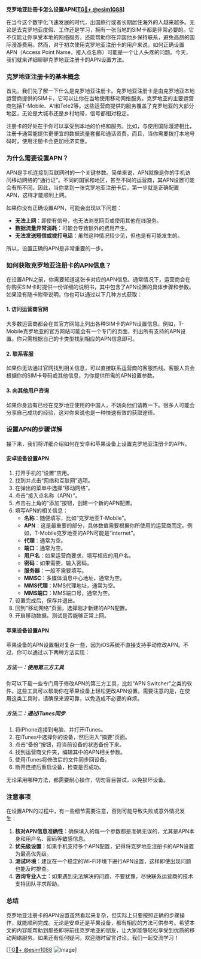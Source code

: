 **克罗地亚註冊卡怎么设置APN[[TG💪+ @esim1088](https://t.me/s/esim1088)]**

在当今这个数字化飞速发展的时代，出国旅行或者长期居住海外的人越来越多。无论是去克罗地亚度假、工作还是学习，拥有一张当地的SIM卡都是非常必要的。它不仅能让你享受本地的网络服务，还能帮助你在异国他乡保持联系，避免高昂的国际漫游费用。然而，对于初次使用克罗地亚注册卡的用户来说，如何正确设置APN（Access Point Name，接入点名称）可能是一个让人头疼的问题。今天，我们就来详细聊聊克罗地亚注册卡的APN设置方法。

### 克罗地亚注册卡的基本概念

首先，我们先了解一下什么是克罗地亚注册卡。克罗地亚注册卡是由克罗地亚本地运营商提供的SIM卡，它可以让你在当地使用移动网络服务。克罗地亚的主要运营商包括T-Mobile、A1和Tele2等。这些运营商提供的服务覆盖了克罗地亚的大部分地区，无论是大城市还是乡村地带，信号都相对稳定。

注册卡的好处在于你可以享受到本地的价格和服务。比如，与使用国际漫游相比，注册卡通常能提供更便宜的数据流量套餐和通话资费。而且，当你需要拨打本地号码时，使用注册卡会更加经济实惠。

### 为什么需要设置APN？

APN是手机连接到互联网时的一个关键参数。简单来说，APN就像是你的手机访问移动网络的“通行证”。不同的国家和地区，甚至不同的运营商，其APN设置可能会有所不同。因此，当你拿到一张克罗地亚注册卡后，第一步就是正确配置APN，这样才能顺利上网。

如果你没有正确设置APN，可能会出现以下问题：
- **无法上网**：即使有信号，也无法浏览网页或使用其他在线服务。
- **数据流量异常消耗**：可能会导致额外的费用产生。
- **无法发送短信或拨打电话**：虽然这种情况较少见，但也是有可能发生的。

所以，设置正确的APN是非常重要的一步。

### 如何获取克罗地亚注册卡的APN信息？

在设置APN之前，你需要知道这张卡对应的APN信息。通常情况下，运营商会在你购买SIM卡时提供一份详细的说明书，其中包含了APN设置的具体步骤和参数。如果没有随卡附带说明，你也可以通过以下几种方式获取：

#### 1. 访问运营商官网
大多数运营商都会在其官方网站上列出各种SIM卡的APN设置信息。例如，T-Mobile克罗地亚的官方网站可能会有一个专门的页面，列出所有支持的APN设置。你只需根据自己的卡类型找到相应的APN信息即可。

#### 2. 联系客服
如果你无法通过官网找到相关信息，可以直接联系运营商的客服热线。客服人员会根据你的SIM卡号码或其他信息，为你提供所需的APN设置参数。

#### 3. 向其他用户咨询
如果你身边有已经在克罗地亚使用的中国人，不妨向他们请教一下。很多人可能会分享自己成功的经验，这对你来说也是一种快速有效的获取途径。

### 设置APN的步骤详解

接下来，我们将详细介绍如何在安卓和苹果设备上设置克罗地亚注册卡的APN。

#### 安卓设备设置APN

1. 打开手机的“设置”应用。
2. 找到并点击“网络和互联网”选项。
3. 在弹出的菜单中选择“移动网络”。
4. 点击“接入点名称（APN）”。
5. 点击右上角的“添加”按钮，创建一个新的APN配置。
6. 填写APN的相关信息：
   - **名称**：随便填写，比如“克罗地亚T-Mobile”。
   - **APN**：这是最重要的部分，具体数值需要根据你所使用的运营商而定。例如，T-Mobile克罗地亚的APN可能是“internet”。
   - **代理**：通常为空。
   - **端口**：通常为空。
   - **用户名**：如果运营商要求，填写相应的用户名。
   - **密码**：如果需要，输入密码。
   - **服务器**：一般不需要填写。
   - **MMSC**：多媒体消息中心地址，通常为空。
   - **MMS代理**：MMS代理地址，通常为空。
   - **MMS端口**：MMS端口号，通常为空。
7. 设置完成后，保存并退出。
8. 回到“移动网络”页面，选择刚才新建的APN配置。
9. 开启移动数据，测试是否能够正常上网。

#### 苹果设备设置APN

苹果设备的APN设置相对复杂一些，因为iOS系统不直接支持手动修改APN。不过，你可以通过以下两种方法实现：

##### 方法一：使用第三方工具
你可以下载一些专门用于修改APN的第三方工具，比如“APN Switcher”之类的软件。这些工具可以帮助你在苹果设备上轻松更改APN设置。需要注意的是，在使用这类工具时，请确保来源可靠，以免造成不必要的麻烦。

##### 方法二：通过iTunes同步
1. 将iPhone连接到电脑，并打开iTunes。
2. 在iTunes中选择你的设备，然后进入“摘要”页面。
3. 点击“备份”按钮，将当前设备的状态备份下来。
4. 找到运营商文件夹，编辑其中的APN相关参数。
5. 使用iTunes将修改后的文件同步回设备。
6. 断开连接后重启设备，检查是否成功。

无论采用哪种方法，都需要耐心操作，切勿盲目尝试，以免损坏设备。

### 注意事项

在设置APN的过程中，有一些细节需要注意，否则可能导致失败或意外情况发生：

1. **核对APN信息准确性**：确保填入的每一个参数都是准确无误的，尤其是APN本身和用户名、密码等敏感信息。
2. **优先级设置**：如果手机支持多个APN配置，记得将克罗地亚注册卡的APN设置为最高优先级。
3. **测试环境**：建议在一个稳定的Wi-Fi环境下进行APN设置，这样即使出现问题也能及时排查。
4. **咨询专业人士**：如果遇到无法解决的问题，不要犹豫，尽快联系运营商的技术支持团队寻求帮助。

### 总结

克罗地亚注册卡的APN设置虽然看起来复杂，但实际上只要按照正确的步骤操作，就能顺利完成。无论是安卓还是苹果设备，都有相应的方法可供参考。希望本文的内容能帮助到那些即将前往克罗地亚的朋友，让大家能够轻松享受到优质的移动网络服务。如果还有任何疑问，欢迎随时留言讨论，我们一起交流学习！

[[TG💪+ @esim1088](https://t.me/s/esim1088) ![Image](https://i.postimg.cc/4NQfJmqS/Snipaste-2025-05-13-00-14-12.png)]